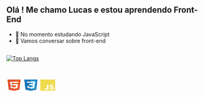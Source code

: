 ## Olá ! Me chamo Lucas e estou aprendendo Front-End

- 🌱  No momento estudando JavaScript
- 💬 Vamos conversar sobre front-end

##

[![Top Langs](https://github-readme-stats.vercel.app/api/top-langs/?username=Queiroz05&theme=dark&layout=compact)](https://github.com/Queiroz05/github-readme-stats)

##

<div style="display: inline_block"><br>
  <img align="center" alt="Lucas-HTML" height="30" width="40" src="https://raw.githubusercontent.com/devicons/devicon/master/icons/html5/html5-original.svg">
  <img align="center" alt="Lucas-CSS" height="30" width="40" src="https://raw.githubusercontent.com/devicons/devicon/master/icons/css3/css3-original.svg">
  <img align="center" alt="Lucas-Js" height="30" width="40" src="https://raw.githubusercontent.com/devicons/devicon/master/icons/javascript/javascript-plain.svg">
  </div>
  

